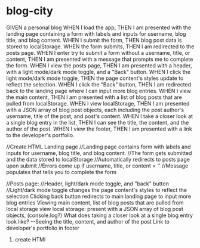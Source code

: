 # blog-city
GIVEN a personal blog
WHEN I load the app,
THEN I am presented with the landing page containing a form with labels and inputs for username, blog title, and blog content.
WHEN I submit the form,
THEN blog post data is stored to localStorage.
WHEN the form submits,
THEN I am redirected to the posts page.
WHEN I enter try to submit a form without a username, title, or content,
THEN I am presented with a message that prompts me to complete the form.
WHEN I view the posts page,
THEN I am presented with a header, with a light mode/dark mode toggle, and a "Back" button.
WHEN I click the light mode/dark mode toggle,
THEN the page content's styles update to reflect the selection.
WHEN I click the "Back" button,
THEN I am redirected back to the landing page where I can input more blog entries.
WHEN I view the main content,
THEN I am presented with a list of blog posts that are pulled from localStorage.
WHEN I view localStorage,
THEN I am presented with a JSON array of blog post objects, each including the post author's username, title of the post, and post's content.
WHEN I take a closer look at a single blog entry in the list,
THEN I can see the title, the content, and the author of the post.
WHEN I view the footer,
THEN I am presented with a link to the developer's portfolio.

//Create HTML Landing page
//Landing page contains form with labels and inputs for username, blog title, and blog content.
//The form gets submitted and the data stored to localStorage
//Automatically redirects to posts page upon submit
//Errors come up if username, title, or content = ''
//Message populates that tells you to complete the form



//Posts page:
//Header, light/dark mode toggle, and "back" button
//Light/dark mode toggle changes the page content's styles to reflect the selection
Clicking back button redirects to main landing page to input more blog entries
Viewing main content, list of blog posts that are pulled from local storage
view local storage: present with a JSON array of blog post objects, (console.log?)
What does taking a closer look at a single blog entry look like? 
--Seeing the title, content, and author of the post
Link to developer's portfolio in footer


1. create HTMl